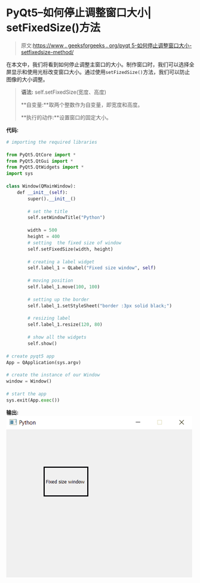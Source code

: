 # PyQt5–如何停止调整窗口大小| setFixedSize()方法

> 原文:[https://www . geeksforgeeks . org/pyqt 5-如何停止调整窗口大小-setfixedsize-method/](https://www.geeksforgeeks.org/pyqt5-how-to-stop-resizing-of-window-setfixedsize-method/)

在本文中，我们将看到如何停止调整主窗口的大小。制作窗口时，我们可以选择全屏显示和使用光标改变窗口大小。通过使用`setFizedSize()`方法，我们可以防止图像的大小调整。

> **语法:** self.setFixedSize(宽度、高度)
> 
> **自变量:**取两个整数作为自变量，即宽度和高度。
> 
> **执行的动作:**设置窗口的固定大小。

**代码:**

```py
# importing the required libraries

from PyQt5.QtCore import * 
from PyQt5.QtGui import * 
from PyQt5.QtWidgets import * 
import sys

class Window(QMainWindow):
    def __init__(self):
        super().__init__()

        # set the title
        self.setWindowTitle("Python")

        width = 500
        height = 400
        # setting  the fixed size of window
        self.setFixedSize(width, height)

        # creating a label widget
        self.label_1 = QLabel("Fixed size window", self)

        # moving position
        self.label_1.move(100, 100)

        # setting up the border
        self.label_1.setStyleSheet("border :3px solid black;")

        # resizing label
        self.label_1.resize(120, 80)

        # show all the widgets
        self.show()

# create pyqt5 app
App = QApplication(sys.argv)

# create the instance of our Window
window = Window()

# start the app
sys.exit(App.exec())
```

**输出:**
![pyqt-stop-resize-window](img/dc9be2e9cff8a78fa66c7e00ffa85ed7.png)